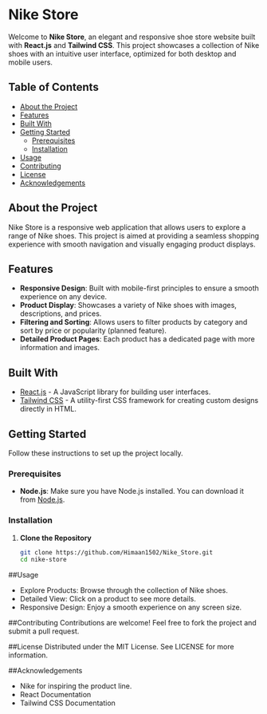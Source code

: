 # Nike Store

Welcome to **Nike Store**, an elegant and responsive shoe store website built with **React.js** and **Tailwind CSS**. This project showcases a collection of Nike shoes with an intuitive user interface, optimized for both desktop and mobile users.

## Table of Contents

- [About the Project](#about-the-project)
- [Features](#features)
- [Built With](#built-with)
- [Getting Started](#getting-started)
  - [Prerequisites](#prerequisites)
  - [Installation](#installation)
- [Usage](#usage)
- [Contributing](#contributing)
- [License](#license)
- [Acknowledgements](#acknowledgements)

## About the Project

Nike Store is a responsive web application that allows users to explore a range of Nike shoes. This project is aimed at providing a seamless shopping experience with smooth navigation and visually engaging product displays.

## Features

- **Responsive Design**: Built with mobile-first principles to ensure a smooth experience on any device.
- **Product Display**: Showcases a variety of Nike shoes with images, descriptions, and prices.
- **Filtering and Sorting**: Allows users to filter products by category and sort by price or popularity (planned feature).
- **Detailed Product Pages**: Each product has a dedicated page with more information and images.

## Built With

- [React.js](https://reactjs.org/) - A JavaScript library for building user interfaces.
- [Tailwind CSS](https://tailwindcss.com/) - A utility-first CSS framework for creating custom designs directly in HTML.

## Getting Started

Follow these instructions to set up the project locally.

### Prerequisites

- **Node.js**: Make sure you have Node.js installed. You can download it from [Node.js](https://nodejs.org/).

### Installation

1. **Clone the Repository**
   ```bash
   git clone https://github.com/Himaan1502/Nike_Store.git
   cd nike-store

##Usage
- Explore Products: Browse through the collection of Nike shoes.
- Detailed View: Click on a product to see more details.
- Responsive Design: Enjoy a smooth experience on any screen size.

##Contributing
Contributions are welcome! Feel free to fork the project and submit a pull request.

##License
Distributed under the MIT License. See LICENSE for more information.

##Acknowledgements
- Nike for inspiring the product line.
- React Documentation
- Tailwind CSS Documentation   
